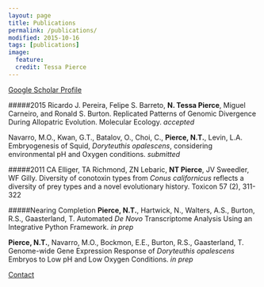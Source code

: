 ```yaml
---
layout: page
title: Publications
permalink: /publications/
modified: 2015-10-16
tags: [publications]
image: 
  feature:
  credit: Tessa Pierce
---
```

[Google Scholar Profile](http://scholar.google.com/citations?user=3HU8c9EAAAAJ&hl=en&oi=ao/)


#####2015 
Ricardo J. Pereira, Felipe S. Barreto, **N. Tessa Pierce**, Miguel Carneiro, and Ronald S. Burton. 
Replicated Patterns of Genomic Divergence During Allopatric Evolution. Molecular Ecology. *accepted*

Navarro, M.O., Kwan, G.T., Batalov, O., Choi, C., **Pierce, N.T.**, Levin, L.A. 
Embryogenesis of Squid, *Doryteuthis opalescens*, considering environmental pH and Oxygen conditions. *submitted* 


#####2011
CA Elliger, TA Richmond, ZN Lebaric, **NT Pierce**, JV Sweedler, WF Gilly.
Diversity of conotoxin types from *Conus californicus* reflects a diversity of prey types and a novel evolutionary history.
Toxicon 57 (2), 311-322 


#####Nearing Completion
**Pierce, N.T.**, Hartwick, N., Walters, A.S., Burton, R.S., Gaasterland, T.
Automated *De Novo* Transcriptome Analysis Using an Integrative Python Framework. *in prep*

**Pierce, N.T.**, Navarro, M.O., Bockmon, E.E., Burton, R.S., Gaasterland, T.
Genome-wide Gene Expression Response of *Doryteuthis opalescens* Embryos to Low pH and Low Oxygen Conditions. *in prep* 

[Contact](mailto:tessa@ucsd.edu)
